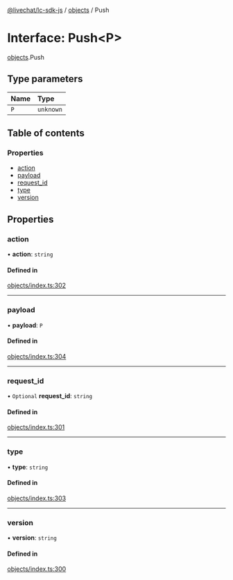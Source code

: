 [@livechat/lc-sdk-js](../README.md) / [objects](../modules/objects.md) / Push

# Interface: Push<P\>

[objects](../modules/objects.md).Push

## Type parameters

| Name | Type |
| :------ | :------ |
| `P` | `unknown` |

## Table of contents

### Properties

- [action](objects.Push.md#action)
- [payload](objects.Push.md#payload)
- [request\_id](objects.Push.md#request_id)
- [type](objects.Push.md#type)
- [version](objects.Push.md#version)

## Properties

### action

• **action**: `string`

#### Defined in

[objects/index.ts:302](https://github.com/livechat/lc-sdk-js/blob/11cc290/src/objects/index.ts#L302)

___

### payload

• **payload**: `P`

#### Defined in

[objects/index.ts:304](https://github.com/livechat/lc-sdk-js/blob/11cc290/src/objects/index.ts#L304)

___

### request\_id

• `Optional` **request\_id**: `string`

#### Defined in

[objects/index.ts:301](https://github.com/livechat/lc-sdk-js/blob/11cc290/src/objects/index.ts#L301)

___

### type

• **type**: `string`

#### Defined in

[objects/index.ts:303](https://github.com/livechat/lc-sdk-js/blob/11cc290/src/objects/index.ts#L303)

___

### version

• **version**: `string`

#### Defined in

[objects/index.ts:300](https://github.com/livechat/lc-sdk-js/blob/11cc290/src/objects/index.ts#L300)
